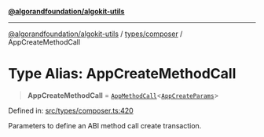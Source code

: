 [**@algorandfoundation/algokit-utils**](../../../README.md)

***

[@algorandfoundation/algokit-utils](../../../README.md) / [types/composer](../README.md) / AppCreateMethodCall

# Type Alias: AppCreateMethodCall

> **AppCreateMethodCall** = [`AppMethodCall`](AppMethodCall.md)\<[`AppCreateParams`](AppCreateParams.md)\>

Defined in: [src/types/composer.ts:420](https://github.com/algorandfoundation/algokit-utils-ts/blob/main/src/types/composer.ts#L420)

Parameters to define an ABI method call create transaction.
